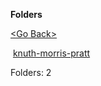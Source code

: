 **Folders**

[&lt;Go Back&gt;](../right.html)

 [knuth-morris-pratt](knuth-morris-pratt/right.html)

  

Folders: 2  
